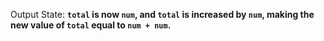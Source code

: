Output State: **`total` is now `num`, and `total` is increased by `num`, making the new value of `total` equal to `num + num`.**